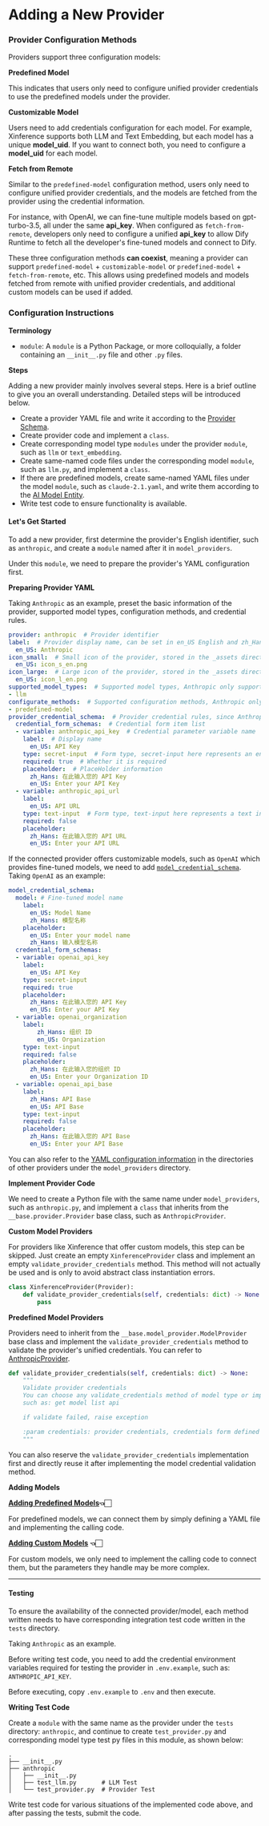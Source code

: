 # Adding a New Provider

### Provider Configuration Methods

Providers support three configuration models:

**Predefined Model**

This indicates that users only need to configure unified provider credentials to use the predefined models under the provider.

**Customizable Model**

Users need to add credentials configuration for each model. For example, Xinference supports both LLM and Text Embedding, but each model has a unique **model_uid**. If you want to connect both, you need to configure a **model_uid** for each model.

**Fetch from Remote**

Similar to the `predefined-model` configuration method, users only need to configure unified provider credentials, and the models are fetched from the provider using the credential information.

For instance, with OpenAI, we can fine-tune multiple models based on gpt-turbo-3.5, all under the same **api_key**. When configured as `fetch-from-remote`, developers only need to configure a unified **api_key** to allow Dify Runtime to fetch all the developer's fine-tuned models and connect to Dify.

These three configuration methods **can coexist**, meaning a provider can support `predefined-model` + `customizable-model` or `predefined-model` + `fetch-from-remote`, etc. This allows using predefined models and models fetched from remote with unified provider credentials, and additional custom models can be used if added.

### Configuration Instructions

**Terminology**

* `module`: A `module` is a Python Package, or more colloquially, a folder containing an `__init__.py` file and other `.py` files.

**Steps**

Adding a new provider mainly involves several steps. Here is a brief outline to give you an overall understanding. Detailed steps will be introduced below.

* Create a provider YAML file and write it according to the [Provider Schema](https://github.com/langgenius/dify/blob/main/api/core/model_runtime/docs/en_US/schema.md).
* Create provider code and implement a `class`.
* Create corresponding model type `modules` under the provider `module`, such as `llm` or `text_embedding`.
* Create same-named code files under the corresponding model `module`, such as `llm.py`, and implement a `class`.
* If there are predefined models, create same-named YAML files under the model `module`, such as `claude-2.1.yaml`, and write them according to the [AI Model Entity](https://github.com/langgenius/dify/blob/main/api/core/model_runtime/docs/en_US/schema.md).
* Write test code to ensure functionality is available.

#### Let's Get Started

To add a new provider, first determine the provider's English identifier, such as `anthropic`, and create a `module` named after it in `model_providers`.

Under this `module`, we need to prepare the provider's YAML configuration first.

**Preparing Provider YAML**

Taking `Anthropic` as an example, preset the basic information of the provider, supported model types, configuration methods, and credential rules.

```YAML
provider: anthropic  # Provider identifier
label:  # Provider display name, can be set in en_US English and zh_Hans Chinese. If zh_Hans is not set, en_US will be used by default.
  en_US: Anthropic
icon_small:  # Small icon of the provider, stored in the _assets directory under the corresponding provider implementation directory, same language strategy as label
  en_US: icon_s_en.png
icon_large:  # Large icon of the provider, stored in the _assets directory under the corresponding provider implementation directory, same language strategy as label
  en_US: icon_l_en.png
supported_model_types:  # Supported model types, Anthropic only supports LLM
- llm
configurate_methods:  # Supported configuration methods, Anthropic only supports predefined models
- predefined-model
provider_credential_schema:  # Provider credential rules, since Anthropic only supports predefined models, unified provider credential rules need to be defined
  credential_form_schemas:  # Credential form item list
  - variable: anthropic_api_key  # Credential parameter variable name
    label:  # Display name
      en_US: API Key
    type: secret-input  # Form type, secret-input here represents an encrypted information input box, only displaying masked information when editing.
    required: true  # Whether it is required
    placeholder:  # PlaceHolder information
      zh_Hans: 在此输入您的 API Key
      en_US: Enter your API Key
  - variable: anthropic_api_url
    label:
      en_US: API URL
    type: text-input  # Form type, text-input here represents a text input box
    required: false
    placeholder:
      zh_Hans: 在此输入您的 API URL
      en_US: Enter your API URL
```

If the connected provider offers customizable models, such as `OpenAI` which provides fine-tuned models, we need to add [`model_credential_schema`](https://github.com/langgenius/dify/blob/main/api/core/model_runtime/docs/en_US/schema.md). Taking `OpenAI` as an example:

```yaml
model_credential_schema:
  model: # Fine-tuned model name
    label:
      en_US: Model Name
      zh_Hans: 模型名称
    placeholder:
      en_US: Enter your model name
      zh_Hans: 输入模型名称
  credential_form_schemas:
  - variable: openai_api_key
    label:
      en_US: API Key
    type: secret-input
    required: true
    placeholder:
      zh_Hans: 在此输入您的 API Key
      en_US: Enter your API Key
  - variable: openai_organization
    label:
        zh_Hans: 组织 ID
        en_US: Organization
    type: text-input
    required: false
    placeholder:
      zh_Hans: 在此输入您的组织 ID
      en_US: Enter your Organization ID
  - variable: openai_api_base
    label:
      zh_Hans: API Base
      en_US: API Base
    type: text-input
    required: false
    placeholder:
      zh_Hans: 在此输入您的 API Base
      en_US: Enter your API Base
```

You can also refer to the [YAML configuration information](https://github.com/langgenius/dify/blob/main/api/core/model_runtime/docs/en_US/schema.md) in the directories of other providers under the `model_providers` directory.

**Implement Provider Code**

We need to create a Python file with the same name under `model_providers`, such as `anthropic.py`, and implement a `class` that inherits from the `__base.provider.Provider` base class, such as `AnthropicProvider`.

**Custom Model Providers**

For providers like Xinference that offer custom models, this step can be skipped. Just create an empty `XinferenceProvider` class and implement an empty `validate_provider_credentials` method. This method will not actually be used and is only to avoid abstract class instantiation errors.

```python
class XinferenceProvider(Provider):
    def validate_provider_credentials(self, credentials: dict) -> None:
        pass
```

**Predefined Model Providers**

Providers need to inherit from the `__base.model_provider.ModelProvider` base class and implement the `validate_provider_credentials` method to validate the provider's unified credentials. You can refer to [AnthropicProvider](https://github.com/langgenius/dify/blob/main/api/core/model_runtime/model_providers/anthropic/anthropic.py).

```python
def validate_provider_credentials(self, credentials: dict) -> None:
    """
    Validate provider credentials
    You can choose any validate_credentials method of model type or implement validate method by yourself,
    such as: get model list api

    if validate failed, raise exception

    :param credentials: provider credentials, credentials form defined in `provider_credential_schema`.
    """
```

You can also reserve the `validate_provider_credentials` implementation first and directly reuse it after implementing the model credential validation method.

**Adding Models**

[**Adding Predefined Models**](https://docs.dify.ai/v/zh-hans/guides/model-configuration/predefined-model)**👈🏻**

For predefined models, we can connect them by simply defining a YAML file and implementing the calling code.

[**Adding Custom Models**](https://docs.dify.ai/v/zh-hans/guides/model-configuration/customizable-model) **👈🏻**

For custom models, we only need to implement the calling code to connect them, but the parameters they handle may be more complex.

***

#### Testing

To ensure the availability of the connected provider/model, each method written needs to have corresponding integration test code written in the `tests` directory.

Taking `Anthropic` as an example.

Before writing test code, you need to add the credential environment variables required for testing the provider in `.env.example`, such as: `ANTHROPIC_API_KEY`.

Before executing, copy `.env.example` to `.env` and then execute.

**Writing Test Code**

Create a `module` with the same name as the provider under the `tests` directory: `anthropic`, and continue to create `test_provider.py` and corresponding model type test py files in this module, as shown below:

```shell
.
├── __init__.py
├── anthropic
│   ├── __init__.py
│   ├── test_llm.py       # LLM Test
│   └── test_provider.py  # Provider Test
```

Write test code for various situations of the implemented code above, and after passing the tests, submit the code.
